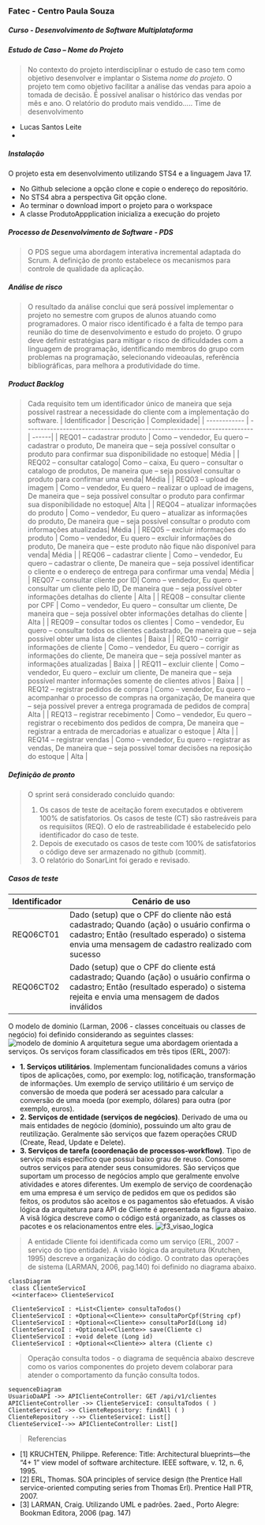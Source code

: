 ### Fatec - Centro Paula Souza 
##### Curso - Desenvolvimento de Software Multiplataforma 
##### Estudo de Caso – _Nome do Projeto_ 
> No contexto do projeto interdisciplinar o estudo de caso tem como objetivo desenvolver e implantar o Sistema _nome do projeto_. O projeto tem como objetivo facilitar a análise das vendas para apoio a tomada de decisão. É possível analisar 
o histórico das vendas por mês e ano. O relatório do produto mais vendido..... 
Time de desenvolvimento 
- Lucas Santos Leite
- 
##### Instalação 
O projeto esta em desenvolvimento utilizando STS4 e a linguagem Java 17. 
- No Github selecione a opção clone e copie o endereço do repositório. 
- No STS4 abra a perspectiva Git opção clone. 
- Ao terminar o download import o projeto para o workspace 
- A classe ProdutoAppplication inicializa a execução do projeto 
##### Processo de Desenvolvimento de Software - PDS
> O PDS segue uma abordagem interativa incremental adaptada do Scrum. A definição de pronto estabelece os mecanismos para 
> controle de qualidade da aplicação. 
##### Análise de risco 
> O resultado da análise conclui que será possível implementar o projeto no semestre com grupos de alunos atuando como programadores. O maior risco identificado é a falta de tempo para reunião do time de desenvolvimento e estudo 
do projeto. O grupo deve definir estratégias para mitigar o risco de dificuldades com a linguagem de programação, identificando membros do grupo com problemas na programação, selecionando videoaulas, referência bibliográficas, para 
melhora a produtividade do time. 
##### Product Backlog 
> Cada requisito tem um identificador único de maneira que seja possível rastrear a necessidade do cliente com a implementação do software. 
| Identificador | Descrição | Complexidade| 
| ------------ | ------------------------------------------------------------------------ | ------| 
| REQ01 – cadastrar produto | Como – vendedor, Eu quero – cadastrar o produto, De maneira que – seja possível consultar o produto para confirmar sua disponibilidade no estoque| Média | 
| REQ02 – consultar catalogo| Como – caixa, Eu quero – consultar o catalogo de produtos, De maneira que – seja possível consultar o produto para confirmar uma venda| Média | 
| REQ03 – upload de imagem | Como – vendedor, Eu quero – realizar o upload de imagens, De maneira que – seja possível consultar o produto para confirmar sua disponibilidade no estoque| Alta | 
| REQ04 – atualizar informações do produto | Como – vendedor, Eu quero – atualizar as informações do produto, De maneira que – seja possível consultar o produto com informações atualizadas| Média | 
| REQ05 – excluir informações do produto | Como – vendedor, Eu quero – excluir informações do produto, De maneira que – este produto não fique não disponível para venda| Média | 
| REQ06 – cadastrar cliente | Como – vendedor, Eu quero – cadastrar o cliente, De maneira que – seja possível identificar o cliente e o endereço de entrega para confirmar uma venda| Média | 
| REQ07 – consultar cliente por ID| Como – vendedor, Eu quero – consultar um cliente pelo ID, De maneira que – seja possível obter informações detalhas do cliente | Alta | 
| REQ08 – consultar cliente por CPF | Como – vendedor, Eu quero – consultar um cliente, De maneira que – seja possível obter informações detalhas do cliente | Alta | 
| REQ09 – consultar todos os clientes | Como – vendedor, Eu quero – consultar todos os clientes cadastrado, De maneira que – seja possível obter uma lista de clientes | Baixa | 
| REQ10 – corrigir informações de cliente | Como – vendedor, Eu quero – corrigir as informações do cliente, De maneira que – seja possível manter as informações atualizadas | Baixa | 
| REQ11 – excluir cliente | Como – vendedor, Eu quero – excluir um cliente, De maneira que – seja possível manter informações somente de clientes ativos | Baixa | 
| REQ12 – registrar pedidos de compra | Como – vendedor, Eu quero – acompanhar o processo de compras na organização, De maneira que – seja possível prever a entrega programada de pedidos de compra| Alta | 
| REQ13 – registrar recebimento | Como – vendedor, Eu quero – registrar o recebimento dos pedidos de compra, De maneira que – registrar a entrada de mercadorias e atualizar o estoque | Alta | 
| REQ14 – registrar vendas | Como – vendedor, Eu quero – registrar as vendas, De maneira que – seja possivel tomar decisões na reposição do estoque | Alta | 
##### Definição de pronto 
> O sprint será considerado concluido quando: 
> 1) Os casos de teste de aceitação forem executados e obtiverem 100% de satisfatorios. Os casos de teste (CT) são rastreáveis para os requisiitos (REQ). O elo de rastreabilidade 
é estabelecido pelo identificador do caso de teste.
> 2) Depois de executado os casos de teste com 100% de satisfatorios o código deve ser armazenado no github (commit). 
> 3) O relatório do SonarLint foi gerado e revisado. 
##### Casos de teste 
| Identificador | Cenário de uso | 
| ------------ | ------------------------------------------------------------------------ | 
| REQ06CT01 | Dado (setup) que o CPF do cliente não está cadastrado; Quando (ação) o usuário confirma o cadastro; Então (resultado esperado) o sistema envia uma mensagem de cadastro realizado com sucesso | 
| REQ06CT02 | Dado (setup) que o CPF do cliente está cadastrado; Quando (ação) o usuário confirma o cadastro; Então (resultado esperado) o sistema rejeita e envia uma mensagem de dados inválidos | 
> 
O modelo de dominio (Larman, 2006 - classes conceituais ou classes de negócio) foi definido considerando as seguintes classes: 
![modelo de dominio](https://user-images.githubusercontent.com/68782201/160412338-54c2c974-d6d2-4ab6-bea5-e1137a6f7e6c.jpg) 
A arquitetura segue uma abordagem orientada a serviços. Os serviços foram classificados em três tipos (ERL, 2007): 
- **1. Serviços utilitários**. Implementam funcionalidades comuns a vários tipos de aplicações, como, por exemplo: log, notificação, transformação de informações. Um exemplo de serviço utilitário é um serviço de conversão de moeda que 
poderá ser acessado para calcular a conversão de uma moeda (por exemplo, dólares) para outra (por exemplo, euros). 
- **2. Serviços de entidade (serviços de negócios)**. Derivado de uma ou mais entidades de negócio (domínio), possuindo um alto grau de reutilização. Geralmente são serviços que fazem operações CRUD (Create, Read, Update e Delete). 
- **3. Serviços de tarefa (coordenação de processos-workflow)**. Tipo de serviço mais específico que possui baixo grau de reuso. Consome outros serviços para atender seus consumidores. São serviços que suportam um processo de negócios 
amplo que geralmente envolve atividades e atores diferentes. Um exemplo de serviço de coordenação em uma empresa é um serviço de pedidos em que os pedidos são feitos, os produtos são aceitos e os pagamentos são efetuados. 
A visão lógica da arquitetura para API de Cliente é apresentada na figura abaixo. A visã lógica descreve como o código está organizado, as classes os pacotes e os relacionamentos entre eles. 
![f3_visao_logica](https://user-images.githubusercontent.com/68782201/162488505-5ec27561-eb83-42dc-a05f-27760e5bb7f3.jpg) 
>A entidade Cliente foi identificada como um serviço (ERL, 2007 - serviço do tipo entidade). A visão lógica da arquitetura (Krutchen, 1995) 
>descreve a organização do código. O contrato das operações de sistema (LARMAN, 2006, pag.140) foi definido no diagrama abaixo. 
```mermaid 
classDiagram 
 class ClienteServicoI 
 <<interface>> ClienteServicoI 
 
 ClienteServicoI : +List<Cliente> consultaTodos() 
 ClienteServicoI : +Optional<<Cliente>> consultaPorCpf(String cpf) 
 ClienteServicoI : +Optional<<Cliente>> consultaPorId(Long id) 
 ClienteServicoI : +Optional<<Cliente>> save(Cliente c) 
 ClienteServicoI : +void delete (Long id) 
 ClienteServicoI : +Optional<<Cliente>> altera (Cliente c) 
``` 
> Operação consulta todos - o diagrama de sequência abaixo descreve como os varios componentes do projeto devem colaborar para atender 
> o comportamento da função consulta todos. 
```mermaid 
sequenceDiagram 
UsuarioDaAPI ->> APIClienteController: GET /api/v1/clientes 
APIClienteController ->> ClienteServiceI: consultaTodos ( ) 
ClienteServiceI ->> ClienteRepository: findAll ( ) 
ClienteRepository -->> ClienteServiceI: List[] 
ClienteServiceI-->> APIClienteController: List[] 
``` 
>Referencias 
- [1] KRUCHTEN, Philippe. Reference: Title: Architectural blueprints—the “4+ 1” view model of software architecture. IEEE software, v. 12, n. 6, 1995. 
- [2] ERL, Thomas. SOA principles of service design (the Prentice Hall service-oriented computing series from Thomas Erl). Prentice Hall PTR, 2007. 
- [3] LARMAN, Craig. Utilizando UML e padrões. 2aed., Porto Alegre: Bookman Editora, 2006 (pag. 147)
